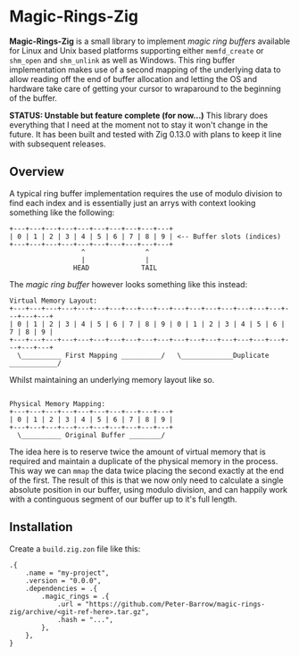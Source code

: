 # Magic-Rings-Zig

**Magic-Rings-Zig** is a small library to implement *magic ring buffers* available for Linux and Unix based platforms supporting either `memfd_create` or `shm_open` and `shm_unlink` as well as Windows.
This ring buffer implementation makes use of a second mapping of the underlying data to allow reading off the end of buffer allocation and letting the OS and hardware take care of getting your cursor to wraparound to the beginning of the buffer.

**STATUS: Unstable but feature complete (for now...)** This library does everything that I need at the moment not to stay it won't change in the future. It has been built and tested with Zig 0.13.0 with plans to keep it line with subsequent releases.

## Overview

A typical ring buffer implementation requires the use of modulo division to find each index and is essentially just an arrys with context looking something like the following:
```
+---+---+---+---+---+---+---+---+---+---+
| 0 | 1 | 2 | 3 | 4 | 5 | 6 | 7 | 8 | 9 | <-- Buffer slots (indices)
+---+---+---+---+---+---+---+---+---+---+
                  ^               ^
                  |               |
                HEAD             TAIL
```

The *magic ring buffer* however looks something like this instead:
```
Virtual Memory Layout:
+---+---+---+---+---+---+---+---+---+---+---+---+---+---+---+---+---+---+---+---+
| 0 | 1 | 2 | 3 | 4 | 5 | 6 | 7 | 8 | 9 | 0 | 1 | 2 | 3 | 4 | 5 | 6 | 7 | 8 | 9 |
+---+---+---+---+---+---+---+---+---+---+---+---+---+---+---+---+---+---+---+---+
  \__________ First Mapping __________/   \_____________Duplicate ____________/
 ```
Whilst maintaining an underlying memory layout like so.
```

Physical Memory Mapping:
+---+---+---+---+---+---+---+---+---+---+
| 0 | 1 | 2 | 3 | 4 | 5 | 6 | 7 | 8 | 9 |
+---+---+---+---+---+---+---+---+---+---+
  \__________ Original Buffer ________/
```

The idea here is to reserve twice the amount of virtual memory that is required and maintain a duplicate of the physical memory in the process.
This way we can `mmap` the data twice placing the second exactly at the end of the first.
The result of this is that we now only need to calculate a single absolute position in our buffer, using modulo division, and can happily work with a continguous segment of our buffer up to it's full length.

## Installation

Create a `build.zig.zon` file like this:

```zig
.{
    .name = "my-project",
    .version = "0.0.0",
    .dependencies = .{
        .magic_rings = .{
            .url = "https://github.com/Peter-Barrow/magic-rings-zig/archive/<git-ref-here>.tar.gz",
            .hash = "...",
        },
    },
}
```
